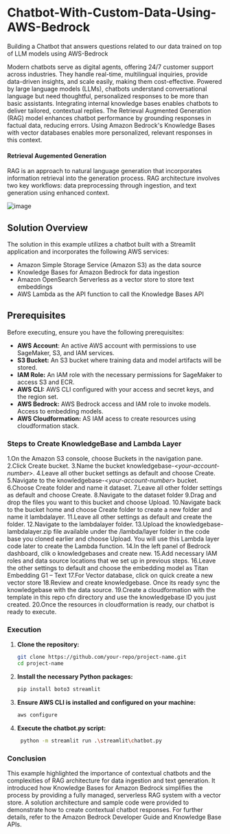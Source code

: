 # Chatbot-With-Custom-Data-Using-AWS-Bedrock
Building a Chatbot that answers questions related to our data trained on top of LLM models using AWS-Bedrock

Modern chatbots serve as digital agents, offering 24/7 customer support across industries. They handle real-time, multilingual inquiries, provide data-driven insights, and scale easily, making them cost-effective. Powered by large language models (LLMs), chatbots understand conversational language but need thoughtful, personalized responses to be more than basic assistants. Integrating internal knowledge bases enables chatbots to deliver tailored, contextual replies. The Retrieval Augmented Generation (RAG) model enhances chatbot performance by grounding responses in factual data, reducing errors. Using Amazon Bedrock's Knowledge Bases with vector databases enables more personalized, relevant responses in this context.

#### Retrieval Augemented Generation
RAG is an approach to natural language generation that incorporates information retrieval into the generation process. RAG architecture involves two key workflows: data preprocessing 
through ingestion, and text generation using enhanced context.

![image](https://github.com/user-attachments/assets/e81b6cbb-a209-4a74-ac80-6c9e8ed49c03)

## Solution Overview
The solution in this example utilizes a chatbot built with a Streamlit application and incorporates the following AWS services:

- Amazon Simple Storage Service (Amazon S3) as the data source
- Knowledge Bases for Amazon Bedrock for data ingestion
- Amazon OpenSearch Serverless as a vector store to store text embeddings
- AWS Lambda as the API function to call the Knowledge Bases API

## Prerequisites
Before executing, ensure you have the following prerequisites:

- **AWS Account**: An active AWS account with permissions to use SageMaker, S3, and IAM services.
- **S3 Bucket:** An S3 bucket where training data and model artifacts will be stored.
- **IAM Role:** An IAM role with the necessary permissions for SageMaker to access S3 and ECR.
- **AWS CLI:** AWS CLI configured with your access and secret keys, and the region set.
- **AWS Bedrock:** AWS Bedrock access and IAM role to invoke models. Access to embedding models.
- **AWS Cloudformation:** AS IAM acess to create resources using cloudformation stack.

### Steps to Create KnowledgeBase and Lambda Layer
1.On the Amazon S3 console, choose Buckets in the navigation pane.
2.Click Create bucket.
3.Name the bucket knowledgebase-<*your-account-number*>.
4.Leave all other bucket settings as default and choose Create.
5.Navigate to the knowledgebase-<*your-account-number*> bucket.
6.Choose Create folder and name it dataset.
7.Leave all other folder settings as default and choose Create.
8.Navigate to the dataset folder
9.Drag and drop the files you want to this bucket and choose Upload.
10.Navigate back to the bucket home and choose Create folder to create a new folder and name it lambdalayer.
11.Leave all other settings as default and create the folder.
12.Navigate to the lambdalayer folder.
13.Upload the knowledgebase-lambdalayer.zip file available under the /lambda/layer folder in the code base you cloned earlier and choose Upload. You will use this Lambda layer code later to create the Lambda function.
14.In the left panel of Bedrock dashboard, clik o knowledgebases and create new.
15.Add necessary IAM roles and data source locations that we set up in previous steps.
16.Leave the other settings to default and choose the embedding model as Titan Embedding G1 – Text
17.For Vector database, click on quick create a new vector store
18.Review and create knowledgebase. Once its ready sync the knowledgebase with the data source.
19.Create a cloudformation with the template in this repo cfn directory and use the knowledgebase ID you just created.
20.Once the resources in cloudformation is ready, our chatbot is ready to execute.

### Execution

1. **Clone the repository:**
   ```bash
   git clone https://github.com/your-repo/project-name.git
   cd project-name
   ```
2. **Install the necessary Python packages:**
   ```bash
   pip install boto3 streamlit
   ```
3. **Ensure AWS CLI is installed and configured on your machine:**
   ```bash
   aws configure
   ```
4. **Execute the chatbot.py script:**
   ```bash
    python -m streamlit run .\streamlit\chatbot.py
   ```

### Conclusion
This example highlighted the importance of contextual chatbots and the complexities of RAG architecture for data ingestion and text generation. It introduced how Knowledge Bases for Amazon Bedrock simplifies the process by providing a fully managed, serverless RAG system with a vector store. A solution architecture and sample code were provided to demonstrate how to create contextual chatbot responses. For further details, refer to the Amazon Bedrock Developer Guide and Knowledge Base APIs.
